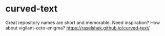 # curved-text
Great repository names are short and memorable. Need inspiration? How about vigilant-octo-enigma?
https://raselshek.github.io/curved-text/
